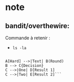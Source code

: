 # note
## bandit/overthewire: 
Commande à retenir :
* `ls -la`

```flowchart LR

A[Hard] -->|Text| B(Round)
B --> C{Decision}
C -->|One| D[Result 1]
C -->|Two| E[Result 2]```

